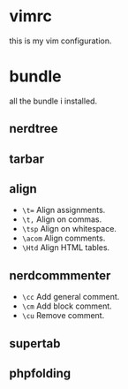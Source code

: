 vimrc
=====

this is my vim configuration.


bundle
======

all the bundle i installed.

nerdtree
--------

tarbar
------

align
-----

* ``\t=`` Align assignments.
* ``\t,`` Align on commas.
* ``\tsp`` Align on whitespace.
* ``\acom`` Align comments.
* ``\Htd`` Align HTML tables.

nerdcommmenter
--------------

* ``\cc``  Add general comment.
* ``\cm``  Add block comment.
* ``\cu``  Remove comment.

supertab
--------

phpfolding
----------
